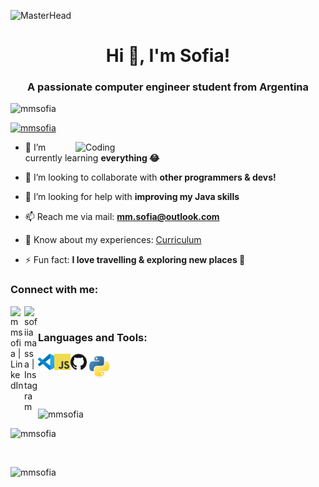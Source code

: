 ![MasterHead](https://media-exp1.licdn.com/dms/image/C4D16AQF-OC1z8zOQaw/profile-displaybackgroundimage-shrink_350_1400/0/1642869531481?e=1648080000&v=beta&t=ogtQW_XjgMoCIcC1ckKJuO9WsXn_FJ-esbwb3ok08YY)

<h1 align="center">Hi 👋, I'm Sofia!</h1>
<h3 align="center">A passionate computer engineer student from Argentina</h3>

<p align="left"> <img src="https://komarev.com/ghpvc/?username=mmsofia&label=Profile%20views&color=0e75b6&style=flat" alt="mmsofia" /> </p>

<p align="left"> <a href="https://github.com/ryo-ma/github-profile-trophy"><img src="https://github-profile-trophy.vercel.app/?username=mmsofia" alt="mmsofia" /></a> </p>

<img align="right" alt="Coding" width="400" src="https://media.giphy.com/media/lebpnk3qVPAjBxIKKc/giphy.gif">

- 🌱 I’m currently learning **everything 😂**

- 👯 I’m looking to collaborate with **other programmers & devs!**

- 🤝 I’m looking for help with **improving my Java skills**

- 📫 Reach me via mail: **mm.sofia@outlook.com**

- 📄 Know about my experiences: [Curriculum](https://drive.google.com/file/d/16K9pQnpOhLKT8-Gr0JFyIuNvoxLNwHXf/view?usp=sharing)

- ⚡ Fun fact: **I love travelling & exploring new places 🛫**

### Connect with me:

[<img align="left" alt="mmsofia | LinkedIn" width="22px" src="https://cdn.jsdelivr.net/npm/simple-icons@v3/icons/linkedin.svg" />][linkedin]
[<img align="left" alt="sofiiamassa | Instagram" width="22px" src="https://cdn.jsdelivr.net/npm/simple-icons@v3/icons/instagram.svg" />][instagram]

<br />

### Languages and Tools:

<img align="left" alt="Visual Studio Code" width="26px" src="https://raw.githubusercontent.com/github/explore/80688e429a7d4ef2fca1e82350fe8e3517d3494d/topics/visual-studio-code/visual-studio-code.png" />
<img align="left" alt="JavaScript" width="26px" src="https://raw.githubusercontent.com/github/explore/80688e429a7d4ef2fca1e82350fe8e3517d3494d/topics/javascript/javascript.png" />
<img align="left" alt="GitHub" width="26px" src="https://raw.githubusercontent.com/github/explore/78df643247d429f6cc873026c0622819ad797942/topics/github/github.png" />
<p align="left"> <a href="https://www.python.org" target="_blank" rel="noreferrer"> <img src="https://raw.githubusercontent.com/devicons/devicon/master/icons/python/python-original.svg" alt="python" width="40" height="40"/> </a> </p>

<br />

<p><img align="left" src="https://github-readme-stats.vercel.app/api/top-langs?username=mmsofia&show_icons=true&locale=en&layout=compact" alt="mmsofia" /></p>

<br />

<p>&nbsp;<img align="left" src="https://github-readme-stats.vercel.app/api?username=mmsofia&show_icons=true&locale=en" alt="mmsofia" /></p>

<br />

<p><img align="left" src="https://github-readme-streak-stats.herokuapp.com/?user=mmsofia&" alt="mmsofia" /></p>

<br />

</details>

[instagram]: https://instagram.com/sofiiamassa
[linkedin]: https://linkedin.com/in/mmsofia
[Curriculum]: https://drive.google.com/file/d/16K9pQnpOhLKT8-Gr0JFyIuNvoxLNwHXf/view?usp=sharing

